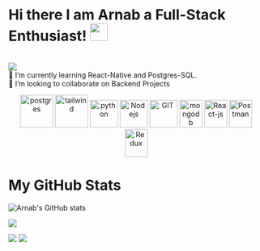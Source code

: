 # Hi there I am Arnab a Full-Stack Enthusiast! <img src="https://github.com/TheDudeThatCode/TheDudeThatCode/blob/master/Assets/Hi.gif" width="35" />
<br><img src="https://user-images.githubusercontent.com/57105611/210224861-db9f86fa-76c4-4b09-85ba-e3908b91d4ee.gif"><br>🔭 I’m currently learning React-Native and Postgres-SQL.<br>👯 I’m looking to collaborate on Backend  Projects<br>

<p align="center">
      <img src="https://www.vectorlogo.zone/logos/postgresql/postgresql-icon.svg" alt="postgres" width="65" height="65" />
      <img src="https://www.vectorlogo.zone/logos/tailwindcss/tailwindcss-icon.svg" alt="tailwind" width="65" height="65"/> 
      <img src="https://www.vectorlogo.zone/logos/python/python-icon.svg" alt="python" width="55" height="55"/>
      <img src="https://www.vectorlogo.zone/logos/nodejs/nodejs-icon.svg" alt="Nodejs" width="55" height="55"/>
      <img src="https://www.vectorlogo.zone/logos/git-scm/git-scm-icon.svg" alt="GIT" width="55" height="55"/> 
      <img src="https://www.vectorlogo.zone/logos/mongodb/mongodb-icon.svg" alt="mongodb" width="45" height="55"/>
      <img src="https://www.vectorlogo.zone/logos/reactjs/reactjs-icon.svg" alt="React-js" width="45" height="55"/>
      <img src="https://www.vectorlogo.zone/logos/getpostman/getpostman-icon.svg" alt="Postman" width="45" height="55"/>
      <img src="https://www.vectorlogo.zone/logos/js_redux/js_redux-icon.svg" alt="Redux" width="45" height="55"/>
       </p>

  # My GitHub Stats

![Arnab's GitHub stats](https://github-readme-stats.vercel.app/api?username=arnb-smnta&show=reviews,discussions_started,discussions_answered,prs_merged,prs_merged_percentage)

![](https://github-readme-streak-stats.herokuapp.com/?user=arnb-smnta&theme=dark&hide_border=false)

![](https://github-readme-stats.vercel.app/api/top-langs/?username=arnb-smnta&theme=dark&hide_border=false&include_all_commits=true&count_private=true&layout=compact)
![](https://github-profile-trophy.vercel.app/?username=arnb-smnta&theme=chalk&no-frame=false&no-bg=true&margin-w=4)
